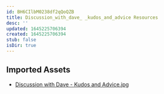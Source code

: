 ```yaml
---
id: BH6CIlbM0238df2qQoQZB
title: Discussion_with_dave_ _kudos_and_advice Resources
desc: ''
updated: 1645225706394
created: 1645225706394
stub: false
isDir: true
---
```

## Imported Assets
- [Discussion with Dave - Kudos and Advice.jpg](/assets/discussion-with-dave---kudos-and-advice.jpg)
